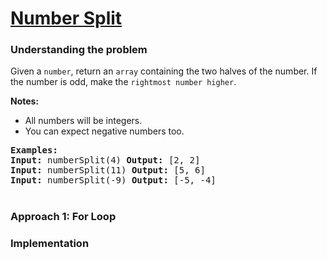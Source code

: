 # [Number Split](https://edabit.com/challenge/xsi99TwpGyFC8KS6d)

### Understanding the problem

Given a `number`, return an `array` containing the two halves of the number. If the number is odd, make the `rightmost number higher`.

<b>Notes:</b> 
- All numbers will be integers.
- You can expect negative numbers too.

<pre>
<b>Examples:</b>
<b>Input:</b> numberSplit(4) <b>Output:</b> [2, 2]
<b>Input:</b> numberSplit(11) <b>Output:</b> [5, 6]
<b>Input:</b> numberSplit(-9) <b>Output:</b> [-5, -4]
</pre>

#
### Approach 1: For Loop 


### Implementation
```js

```
